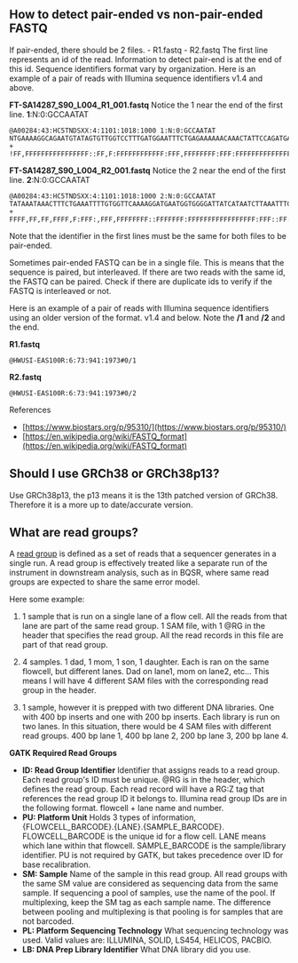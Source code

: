 ## How to detect pair-ended vs non-pair-ended FASTQ
If pair-ended, there should be 2 files.
	- R1.fastq
	- R2.fastq
The first line represents an id of the read. Information to detect pair-end is at the end of this id. Sequence identifiers format vary by organization. Here is an example of a pair of reads with Illumina sequence identifiers v1.4 and above.

**FT-SA14287_S90_L004_R1_001.fastq**
Notice the 1 near the end of the first line. **1**:N:0:GCCAATAT
```
@A00284:43:HC5TNDSXX:4:1101:1018:1000 1:N:0:GCCAATAT
NTGAAAAGGCAGAATGTATAGTGTTGGTCCTTTGATGGAATTTCTGAGAAAAAACAAACTATTCCAGATGATGACTAAATCACATAGTTTTAAATCTTCTGTAGATTTTTAATGGTTTTTTTTCAAAAACGCATATTGTTCAATATAATAA
+
!FF,FFFFFFFFFFFFFFFF::FF,F:FFFFFFFFFFFF:FFF,FFFFFFFF:FFF:FFFFFFFFFFFFFFFFFFFFFFFFFFFFFFFFFFFFFFF:FFFFFFFF:FFFFFFFFFFFFFFF:F,FFF:,FFFFF:FFFFFFFFFFFFFFFF
```

  **FT-SA14287_S90_L004_R2_001.fastq**
  Notice the 2 near the end of the first line. **2**:N:0:GCCAATAT
  ```
  @A00284:43:HC5TNDSXX:4:1101:1018:1000 2:N:0:GCCAATAT
TATAAATAAACTTTCTGAAATTTTGTGGTTCAAAAGGATGAATGGTGGGGATTATCATAATCTTAAATTTCTACAAAACTCTAGCAAAGATACTAACTGGTGTGATTTTTTTCTTTTTTGTATCATACTGCACATTTGTGAATCCACCAAG
+
FFFF,FF,FF,FFFF,F:FFF:,FFF,FFFFFFFF::FFFFFFF:FFFFFFFFFFFFFFFFF:FFF::FF:FFFFFFF,F::,::FFFFF:FF,FF,FFFFFFFFFFFF,:FF:,F:FFFFF,:FFF:FF,FFFFF:,FFFFFF,F:FF,:
  ```

Note that the identifier in the first lines must be the same for both files to be pair-ended.

Sometimes pair-ended FASTQ can be in a single file. This is means that the sequence is paired, but interleaved. If there are two reads with the same id, the FASTQ can be paired. Check if there are duplicate ids to verify if the FASTQ is interleaved or not.

Here is an example of a pair of reads with Illumina sequence identifiers using an older version of the format. v1.4 and below.
Note the **/1** and **/2** and the end.

**R1.fastq**
```
@HWUSI-EAS100R:6:73:941:1973#0/1
```
**R2.fastq**
```
@HWUSI-EAS100R:6:73:941:1973#0/2
```
References
- [https://www.biostars.org/p/95310/](https://www.biostars.org/p/95310/)
- [https://en.wikipedia.org/wiki/FASTQ_format](https://en.wikipedia.org/wiki/FASTQ_format)

## Should I use GRCh38 or GRCh38p13?
Use GRCh38p13, the p13 means it is the 13th patched version of GRCh38. Therefore it is a more up to date/accurate version.

## What are read groups?
A [read group](https://software.broadinstitute.org/gatk/documentation/article.php?id=6472) is defined as a set of reads that a sequencer generates in a single run. A read group is effectively treated like a separate run of the instrument in downstream analysis, such as in BQSR, where same read groups are expected to share the same error model.

Here some example:

1. 1 sample that is run on a single lane of a flow cell. All the reads from that lane are part of the same read group. 1 SAM file, with 1 @RG in the header that specifies the read group. All the read records in this file are part of that read group.

2. 4 samples. 1 dad, 1 mom, 1 son, 1 daughter. Each is ran on the same flowcell, but different lanes. Dad on lane1, mom on lane2, etc... This means I will have 4 different SAM files with the corresponding read group in the header.

3. 1 sample, however it is prepped with two different DNA libraries. One with 400 bp inserts and one with 200 bp inserts. Each library is run on two lanes. In this situation, there would be 4 SAM files with different read groups. 400 bp lane 1, 400 bp lane 2, 200 bp lane 3, 200 bp lane 4.

__GATK Required Read Groups__
- __ID: Read Group Identifier__ Identifier that assigns reads to a read group. Each read group's ID must be unique. @RG is in the header, which defines the read group. Each read record will have a RG:Z tag that references the read group ID it belongs to. Illumina read group IDs are in the following format. flowcell + lane name and number.
- __PU: Platform Unit__ Holds 3 types of information, {FLOWCELL_BARCODE}.{LANE}.{SAMPLE_BARCODE}. FLOWCELL_BARCODE is the unique id for a flow cell. LANE means which lane within that flowcell. SAMPLE_BARCODE is the sample/library identifier. PU is not required by GATK, but takes precedence over ID for base recalibration.
- __SM: Sample__ Name of the sample in this read group. All read groups with the same SM value are considered as sequencing data from the same sample. If sequencing a pool of samples, use the name of the pool. If multiplexing, keep the SM tag as each sample name. The difference between pooling and multiplexing is that pooling is for samples that are not barcoded.
- __PL: Platform Sequencing Technology__ What sequencing technology was used. Valid values are: ILLUMINA, SOLID, LS454, HELICOS, PACBIO.
- __LB: DNA Prep Library Identifier__ What DNA library did you use.
